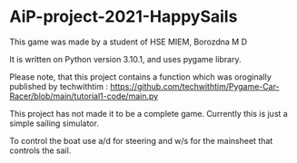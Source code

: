 # AiP-project-2021-HappySails

This game was made by a student of HSE MIEM, Borozdna M D

It is written on Python version 3.10.1, and uses pygame library.

Please note, that this project contains a function which was oroginally published by techwithtim : https://github.com/techwithtim/Pygame-Car-Racer/blob/main/tutorial1-code/main.py

This project has not made it to be a complete game. Currently this is just a simple sailing simulator.

To control the boat use a/d for steering and w/s for the mainsheet that controls the sail.
